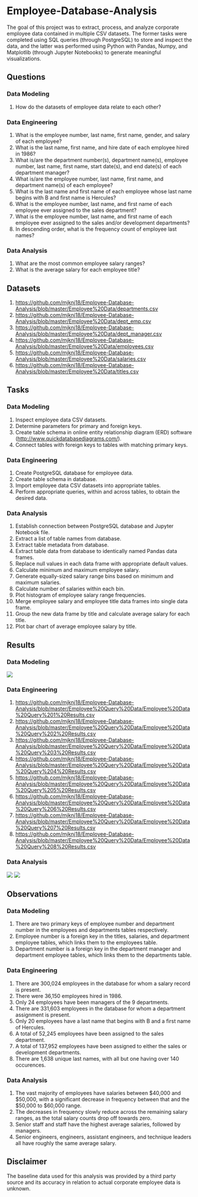 # Employee-Database-Analysis

The goal of this project was to extract, process, and analyze corporate employee data contained in multiple CSV datasets. The former tasks were completed using SQL queries (through PostgreSQL) to store and inspect the data, and the latter was performed using Python with Pandas, Numpy, and Matplotlib (through Jupyter Notebooks) to generate meaningful visualizations.

## Questions

### Data Modeling

1. How do the datasets of employee data relate to each other?

### Data Engineering

1. What is the employee number, last name, first name, gender, and salary of each employee?
2. What is the last name, first name, and hire date of each employee hired in 1986?
3. What is/are the department number(s), department name(s), employee number, last name, first name, start date(s), and end date(s) of each department manager?
4. What is/are the employee number, last name, first name, and department name(s) of each employee?
5. What is the last name and first name of each employee whose last name begins with B and first name is Hercules?
6. What is the employee number, last name, and first name of each employee ever assigned to the sales department?
7. What is the employee number, last name, and first name of each employee ever assigned to the sales and/or development departments?
8. In descending order, what is the frequency count of employee last names?

### Data Analysis

1. What are the most common employee salary ranges?
2. What is the average salary for each employee title?

## Datasets

1. https://github.com/mjknj18/Employee-Database-Analysis/blob/master/Employee%20Data/departments.csv
2. https://github.com/mjknj18/Employee-Database-Analysis/blob/master/Employee%20Data/dept_emp.csv
3. https://github.com/mjknj18/Employee-Database-Analysis/blob/master/Employee%20Data/dept_manager.csv
4. https://github.com/mjknj18/Employee-Database-Analysis/blob/master/Employee%20Data/employees.csv
5. https://github.com/mjknj18/Employee-Database-Analysis/blob/master/Employee%20Data/salaries.csv
6. https://github.com/mjknj18/Employee-Database-Analysis/blob/master/Employee%20Data/titles.csv

## Tasks

### Data Modeling

1. Inspect employee data CSV datasets.
2. Determine parameters for primary and foreign keys.
3. Create table schema in online entity relationship diagram (ERD) software (http://www.quickdatabasediagrams.com/).
4. Connect tables with foreign keys to tables with matching primary keys.

### Data Engineering

1. Create PostgreSQL database for employee data.
2. Create table schema in database.
3. Import employee data CSV datasets into appropriate tables.
4. Perform appropriate queries, within and across tables, to obtain the desired data.

### Data Analysis

1. Establish connection between PostgreSQL database and Jupyter Notebook file.
2. Extract a list of table names from database.
3. Extract table metadata from database.
4. Extract table data from database to identically named Pandas data frames.
5. Replace null values in each data frame with appropriate default values.
6. Calculate minimum and maximum employee salary.
7. Generate equally-sized salary range bins based on minimum and maximum salaries.
8. Calculate number of salaries within each bin.
9. Plot histogram of employee salary range frequencies.
10. Merge employee salary and employee title data frames into single data frame.
11. Group the new data frame by title and calculate average salary for each title.
12. Plot bar chart of average employee salary by title.

## Results

### Data Modeling

<img src = https://github.com/mjknj18/Employee-Database-Analysis/blob/master/Images/Employee_Data_ERD.PNG>

### Data Engineering

1. https://github.com/mjknj18/Employee-Database-Analysis/blob/master/Employee%20Query%20Data/Employee%20Data%20Query%201%20Results.csv
2. https://github.com/mjknj18/Employee-Database-Analysis/blob/master/Employee%20Query%20Data/Employee%20Data%20Query%202%20Results.csv
3. https://github.com/mjknj18/Employee-Database-Analysis/blob/master/Employee%20Query%20Data/Employee%20Data%20Query%203%20Results.csv
4. https://github.com/mjknj18/Employee-Database-Analysis/blob/master/Employee%20Query%20Data/Employee%20Data%20Query%204%20Results.csv
5. https://github.com/mjknj18/Employee-Database-Analysis/blob/master/Employee%20Query%20Data/Employee%20Data%20Query%205%20Results.csv
6. https://github.com/mjknj18/Employee-Database-Analysis/blob/master/Employee%20Query%20Data/Employee%20Data%20Query%206%20Results.csv
7. https://github.com/mjknj18/Employee-Database-Analysis/blob/master/Employee%20Query%20Data/Employee%20Data%20Query%207%20Results.csv
8. https://github.com/mjknj18/Employee-Database-Analysis/blob/master/Employee%20Query%20Data/Employee%20Data%20Query%208%20Results.csv

### Data Analysis

<img src = https://github.com/mjknj18/Employee-Database-Analysis/blob/master/Images/Employee_Salary_Distribution.png>

<img src = https://github.com/mjknj18/Employee-Database-Analysis/blob/master/Images/Average_Employee_Salary.png>

## Observations

### Data Modeling

1. There are two primary keys of employee number and department number in the employees and departments tables respectively.
2. Employee number is a foreign key in the titles, salaries, and department employee tables, which links them to the employees table.
3. Department number is a foreign key in the department manager and department employee tables, which links them to the departments table.

### Data Engineering

1. There are 300,024 employees in the database for whom a salary record is present.
2. There were 36,150 employees hired in 1986.
3. Only 24 employees have been managers of the 9 departments.
4. There are 331,603 employees in the database for whom a department assignment is present.
5. Only 20 employees have a last name that begins with B and a first name of Hercules.
6. A total of 52,245 employees have been assigned to the sales department.
7. A total of 137,952 employees have been assigned to either the sales or development departments.
8. There are 1,638 unique last names, with all but one having over 140 occurences.

### Data Analysis

1. The vast majority of employees have salaries between $40,000 and $50,000, with a significant decrease in frequency between that and the $50,000 to $60,000 range.
2. The decreases in frequency slowly reduce across the remaining salary ranges, as the total salary counts drop off towards zero.
3. Senior staff and staff have the highest average salaries, followed by managers.
4. Senior engineers, engineers, assistant engineers, and technique leaders all have roughly the same average salary.

## Disclaimer

The baseline data used for this analysis was provided by a third party source and its accuracy in relation to actual corporate employee data is unknown.